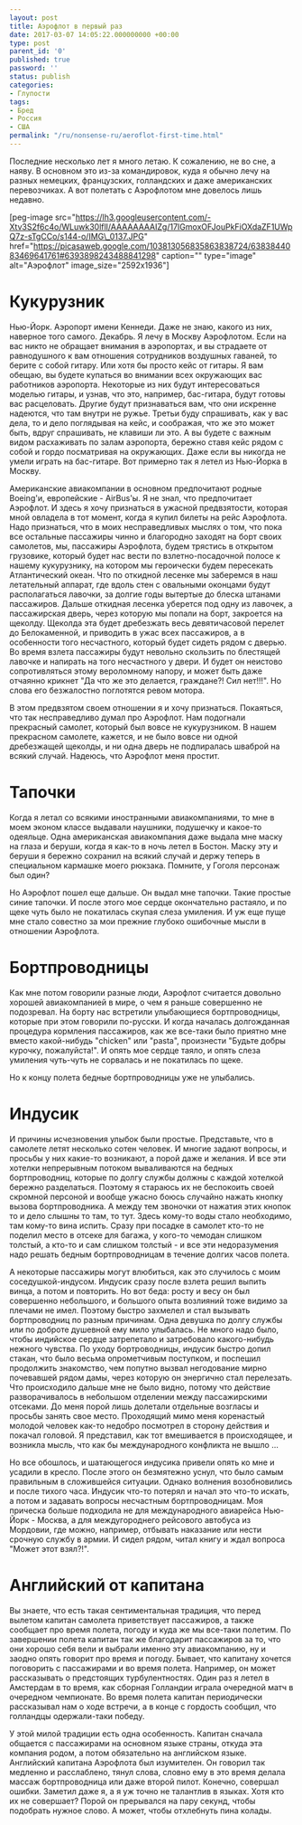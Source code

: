 ```yaml
---
layout: post
title: Аэрофлот в первый раз
date: 2017-03-07 14:05:22.000000000 +00:00
type: post
parent_id: '0'
published: true
password: ''
status: publish
categories:
- Глупости
tags:
- Бред
- Россия
- США
permalink: "/ru/nonsense-ru/aeroflot-first-time.html"
---
```

Последние несколько лет я много летаю. К сожалению, не во сне, а наяву. В основном это из-за командировок, куда я обычно лечу&nbsp;на разных немецких, французских, голландских и даже американских перевозчиках. А вот полетать с Аэрофлотом мне довелось лишь недавно.

[peg-image src="https://lh3.googleusercontent.com/-Xtv3S2f6c4o/WLuwk30lflI/AAAAAAAAIZg/17IGmoxOFJouPkFiOXdaZF1UWpQ7z-sTgCCo/s144-o/IMG\_0137.JPG" href="https://picasaweb.google.com/103813056835863838724/6383844083469641761#6393898243488841298" caption="" type="image" alt="Аэрофлот" image\_size="2592x1936"]



# Кукурузник

Нью-Йорк. Аэропорт имени Кеннеди. Даже не знаю, какого из них, наверное того самого. Декабрь. Я лечу в Москву Аэрофлотом. Если на вас никто не обращает внимания в аэропортах, и вы страдаете&nbsp;от равнодушного к вам отношения сотрудников воздушных гаваней, то берите с собой гитару. Или хотя бы просто кейс от гитары. Я вам обещаю, вы будете купаться во внимании всех окружающих вас работников аэропорта. Некоторые из них будут интересоваться моделью гитары, и узнав, что это, например, бас-гитара, будут готовы вас расцеловать. Другие будут признаваться&nbsp;вам, что они искренне надеются, что там внутри не ружье. Третьи буду спрашивать, как у вас дела, то и дело поглядывая на кейс, и соображая, что же это может быть, вдруг спрашивать, не клавиши ли это. А вы будете с важным видом расхаживать по залам аэропорта, бережно ставя кейс рядом с собой и гордо посматривая на окружающих. Даже если вы никогда не умели играть на бас-гитаре. Вот примерно так я летел из Нью-Йорка в Москву.

Американские авиакомпании в основном предпочитают родные Boeing'и, европейские - AirBus'ы. Я не знал, что предпочитает Аэрофлот. И здесь я хочу признаться в ужасной предвзятости, которая мной овладела&nbsp;в тот момент, когда я купил билеты на рейс Аэрофлота. Надо признаться, что в моих несправедливых мыслях о том, что пока все остальные пассажиры чинно и благородно заходят на борт своих самолетов, мы, пассажиры Аэрофлота, будем трястись в открытом грузовике, который будет нас вести по взлетно-посадочной полосе к нашему кукурузнику, на котором мы героически будем пересекать Атлантический океан. Что по откидной лесенке мы заберемся в наш летательный аппарат, где вдоль стен с овальными оконцами&nbsp;будут располагаться лавочки, за долгие годы вытертые до блеска штанами пассажиров. Дальше откидная лесенка уберется под одну из лавочек, а пассажирская дверь, через которую мы попали на борт, закроется на щеколду. Щеколда эта будет дребезжать весь девятичасовой перелет до Белокаменной, и приводить в ужас всех пассажиров, а в особенности того несчастного, который будет сидеть рядом с дверью. Во время взлета пассажиры будут невольно скользить по блестящей лавочке и напирать на того несчастного&nbsp;у двери. И будет он неистово сопротивляться этому вероломному напору, и может быть даже отчаянно крикнет "Да что же это делается, граждане?! Сил нет!!!". Но слова его безжалостно поглотятся ревом мотора.

В этом предвзятом своем отношении я и хочу признаться. Покаяться, что так несправедливо думал про Аэрофлот. Нам подогнали прекрасный самолет, который был вовсе не кукурузником. В нашем прекрасном самолете, кажется, и не было вовсе ни одной дребезжащей щеколды, и ни одна дверь не подпиралась шваброй на всякий случай. Надеюсь, что Аэрофлот меня простит.

# Тапочки

Когда я летал со всякими иностранными авиакомпаниями, то мне в моем эконом классе выдавали наушники, подушечку и какое-то одеяльце. Одна американская авиакомпания даже выдала мне маску на глаза и беруши, когда я как-то в ночь летел в Бостон. Маску эту и беруши я бережно сохранил на всякий случай и держу теперь в специальном кармашке моего рюкзака. Помните, у Гоголя персонаж был один?

Но Аэрофлот пошел еще дальше. Он выдал мне тапочки. Такие простые синие тапочки. И после этого мое сердце окончательно растаяло, и по щеке чуть было не покатилась скупая слеза умиления. И уж еще пуще мне стало совестно за мои&nbsp;прежние глубоко ошибочные мысли в отношении Аэрофлота.

# Бортпроводницы

Как мне потом говорили разные люди, Аэрофлот считается довольно хорошей авиакомпанией в мире, о чем я раньше совершенно не подозревал. На борту нас встретили улыбающиеся бортпроводницы, которые при этом говорили по-русски. И когда началась долгожданная процедура кормления пассажиров, как же все-таки было приятно мне вместо какой-нибудь "chicken" или "pasta", произнести&nbsp;"Будьте добры курочку, пожалуйста!". И опять мое сердце таяло, и опять слеза умиления чуть-чуть не сорвалась и не покатилась по щеке.

Но к концу полета бедные бортпроводницы уже не улыбались.

# Индусик

И причины исчезновения улыбок были простые. Представьте, что в самолете летят несколько сотен человек. И многие задают вопросы, и просьбы у них какие-то возникают, а порой даже и желания. И все эти хотелки непрерывным потоком вываливаются&nbsp;на бедных бортпроводниц, которые по долгу службы должны с каждой хотелкой бережно разделаться. Поэтому я стараюсь их не беспокоить своей скромной персоной и вообще ужасно боюсь случайно нажать кнопку вызова бортпроводника. А между тем звоночки от нажатия этих кнопок то и дело слышны то там, то тут. Здесь кому-то воды стало необходимо, там кому-то вина испить. Сразу при посадке в самолет кто-то не поделил место в отсеке для багажа, у кого-то чемодан слишком толстый, а кто-то и сам слишком толстый - и все эти недоразумения надо решать бедным бортпроводницам в течение долгих часов полета.

А некоторые пассажиры могут влюбиться, как это случилось с моим соседушкой-индусом. Индусик сразу после взлета решил выпить винца, а потом и повторить. Но вот беда: росту и весу он был совершенно небольшого, и большого опыта возлияний тоже видимо за плечами не имел. Поэтому быстро захмелел и стал вызывать бортпроводниц по разным причинам. Одна девушка по долгу службы или по доброте душевной ему мило улыбалась. Не много надо было, чтобы индийское сердце затрепетало и затребовало какого-нибудь нежного чувства. По уходу бортроводницы, индусик быстро допил стакан, что было весьма опрометчивым поступком, и&nbsp;поспешил продолжить знакомство, чем попутно вызвал негодование мирно почевавшей рядом дамы, через которую он энергично стал перелезать. Что происходило дальше мне не было видно, потому что действие разворачивалось в небольшом отделении между пассажирскими отсеками. До меня порой лишь долетали отдельные возгласы и просьбы занять свое место. Проходящий мимо меня коренастый молодой человек как-то недобро посмотрел в сторону действия и покачал головой. Я представил, как тот вмешивается в происходящее, и возникла мысль, что как бы международного конфликта не вышло ...

Но все обошлось, и шатающегося индусика привели опять ко мне и усадили в кресло. После этого он безмятежно уснул, что было самым правильным в сложившейся ситуации. Однако волнения возобновились и после тихого часа. Индусик что-то потерял и начал это что-то искать, а потом и задавать вопросы несчастным бортпроводницам. Моя прическа больше подходила не для международного авиарейса Нью-Йорк - Москва, а для междугороднего рейсового автобуса из Мордовии, где можно, например, отбывать наказание или нести срочную службу в армии. И сидел рядом, читал книгу и ждал вопроса "Может этот взял?!".

# Английский от капитана

Вы знаете, что есть такая сентиментальная традиция, что перед вылетом капитан самолета приветствует пассажиров, а также сообщает про время полета, погоду и куда же мы все-таки полетим. По завершении полета капитан так же благодарит пассажиров за то, что они хорошо себя вели и выбрали именно эту авиакомпанию, ну и заодно опять говорит про время и погоду. Бывает, что капитану хочется поговорить с пассажирами и во время полета. Например, он может рассказывать о предстоящих турбулентностях. Один раз я летел в Амстердам в то время, как сборная Голландии играла очередной матч в очередном чемпионате. Во время полета капитан периодически рассказывал нам о&nbsp;ходе встречи, а в конце с гордость сообщил, что голландцы одержали-таки победу.

У этой милой традиции есть одна особенность. Капитан сначала общается с пассажирами на основном языке страны, откуда эта компания родом, а потом обязательно на английском языке. Английский капитана Аэрофлота был изумителен. Он говорил так медленно и расслаблено, тянул слова, словно ему в это время делала массаж бортпроводница или даже второй пилот. Конечно, совершал ошибки. Заметил даже я, а я уж точно не талантлив в языках. Хотя кто их не совершает? Порой он прерывался на пару секунд, чтобы подобрать нужное слово. А может, чтобы отхлебнуть&nbsp;пина колады.


